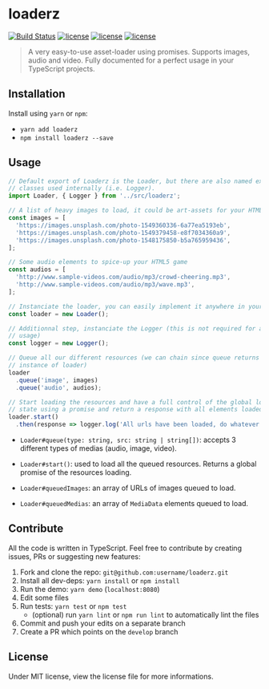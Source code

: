 # loaderz

[![Build Status](https://travis-ci.org/TotomInc/loaderz.svg?branch=master)](https://travis-ci.org/TotomInc/loaderz) [![license](https://img.shields.io/david/dev/totominc/loaderz.svg)]() [![license](https://img.shields.io/npm/v/loaderz.svg)]() [![license](https://img.shields.io/github/license/mashape/apistatus.svg)]()

> A very easy-to-use asset-loader using promises. Supports images, audio and video. Fully documented for a perfect usage in your TypeScript projects.

## Installation

Install using `yarn` or `npm`:

- `yarn add loaderz`
- `npm install loaderz --save`

## Usage

```typescript
// Default export of Loaderz is the Loader, but there are also named exports of
// classes used internally (i.e. Logger).
import Loader, { Logger } from '../src/loaderz';

// A list of heavy images to load, it could be art-assets for your HTML5 game
const images = [
  'https://images.unsplash.com/photo-1549360336-6a77ea5193eb',
  'https://images.unsplash.com/photo-1549379458-e8f7034360a9',
  'https://images.unsplash.com/photo-1548175850-b5a765959436',
];

// Some audio elements to spice-up your HTML5 game
const audios = [
  'http://www.sample-videos.com/audio/mp3/crowd-cheering.mp3',
  'http://www.sample-videos.com/audio/mp3/wave.mp3',
];

// Instanciate the loader, you can easily implement it anywhere in your project
const loader = new Loader();

// Additionnal step, instanciate the Logger (this is not required for a normal
// usage)
const logger = new Logger();

// Queue all our different resources (we can chain since queue returns the
// instance of loader)
loader
  .queue('image', images)
  .queue('audio', audios);

// Start loading the resources and have a full control of the global loading
// state using a promise and return a response with all elements loaded
loader.start()
  .then(response => logger.log('All urls have been loaded, do whatever you want here:', response));
```

- `Loader#queue(type: string, src: string | string[])`: accepts 3 different types of medias (audio, image, video).
- `Loader#start()`: used to load all the queued resources. Returns a global promise of the resources loading.

- `Loader#queuedImages`: an array of URLs of images queued to load.
- `Loader#queuedMedias`: an array of `MediaData` elements queued to load.

## Contribute

All the code is written in TypeScript. Feel free to contribute by creating issues, PRs or suggesting new features:

1. Fork and clone the repo: `git@github.com:username/loaderz.git`
2. Install all dev-deps: `yarn install` or `npm install`
3. Run the demo: `yarn demo` (`localhost:8080`)
4. Edit some files
5. Run tests: `yarn test` or `npm test`
   - (optional) run `yarn lint` or `npm run lint` to automatically lint the files
6. Commit and push your edits on a separate branch
7. Create a PR which points on the `develop` branch

## License

Under MIT license, view the license file for more informations.
